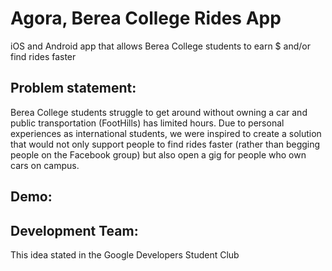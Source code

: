 # Agora, Berea College Rides App
iOS and Android app that allows Berea College students to earn $ and/or find rides faster

## Problem statement: 
Berea College students struggle to get around without owning a car and public transportation (FootHills) has limited hours. Due to personal experiences as international students, we were inspired to create a solution that would not only support people to find rides faster (rather than begging people on the Facebook group) but also open a gig for people who own cars on campus. 

## Demo: 


## Development Team:
This idea stated in the Google Developers Student Club





